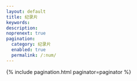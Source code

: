```yaml
---
layout: default 
title: 纪录片
keywords: 
description:
noprenext: true
pagination:
  category: 纪录片
  enabled: true
  permalink: /:num/
---
```


{% include pagination.html paginator=paginator %}

